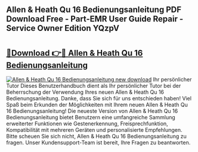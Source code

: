 ## Allen & Heath Qu 16 Bedienungsanleitung PDF Download Free - Part-EMR User Guide Repair - Service Owner Edition YQzpV

# <h2><a href="http://df3ciyp.blite.top/?on=Allen+%26+Heath+Qu+16+Bedienungsanleitung">🔗Download 👉🔴 Allen & Heath Qu 16 Bedienungsanleitung</a></h2>

[![Allen & Heath Qu 16 Bedienungsanleitung new download](https://i.imgur.com/lujVjoI.png)](http://df3ciyp.blite.top/?on=Allen+%26+Heath+Qu+16+Bedienungsanleitung)
Ihr persönlicher Tutor Dieses Benutzerhandbuch dient als Ihr persönlicher Tutor bei der Beherrschung der Verwendung Ihres neuen Allen & Heath Qu 16 Bedienungsanleitung. Danke, dass Sie sich für uns entschieden haben! Viel Spaß beim Erkunden der Möglichkeiten mit Ihrem neuen Allen & Heath Qu 16 Bedienungsanleitung! Die neueste Version von Allen & Heath Qu 16 Bedienungsanleitung bietet Benutzern eine umfangreiche Sammlung erweiterter Funktionen wie Gestenerkennung, Freisprechfunktion, Kompatibilität mit mehreren Geräten und personalisierte Empfehlungen. Bitte scheuen Sie sich nicht, Allen & Heath Qu 16 Bedienungsanleitung zu fragen. Unser Kundensupport-Team ist bereit, Ihre Fragen zu beantworten.
